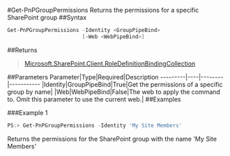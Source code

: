 #Get-PnPGroupPermissions
Returns the permissions for a specific SharePoint group
##Syntax
```powershell
Get-PnPGroupPermissions -Identity <GroupPipeBind>
                        [-Web <WebPipeBind>]
```


##Returns
>[Microsoft.SharePoint.Client.RoleDefinitionBindingCollection](https://msdn.microsoft.com/en-us/library/microsoft.sharepoint.client.roledefinitionbindingcollection.aspx)

##Parameters
Parameter|Type|Required|Description
---------|----|--------|-----------
|Identity|GroupPipeBind|True|Get the permissions of a specific group by name|
|Web|WebPipeBind|False|The web to apply the command to. Omit this parameter to use the current web.|
##Examples

###Example 1
```powershell
PS:> Get-PnPGroupPermissions -Identity 'My Site Members'
```
Returns the permissions for the SharePoint group with the name 'My Site Members'
